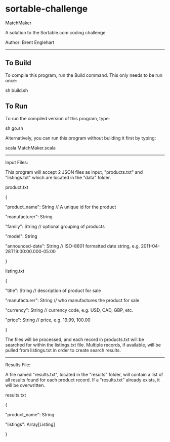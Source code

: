 # sortable-challenge

MatchMaker

A solution to the Sortable.com coding challenge

Author: Brent Englehart

--------
To Build
--------
To compile this program, run the Build command.  This only needs to be run once:

sh build.sh

To Run
------	
To run the compiled version of this program, type:

sh go.sh

Alternatively, you can run this program without building it first by typing:

scala MatchMaker.scala


--------
Input Files:

This program will accept 2 JSON files as input, "products.txt" and "listings.txt" which are located in the "data" folder.  

product.txt

{

"product_name": String // A unique id for the product

"manufacturer": String

"family": String // optional grouping of products

"model": String

"announced-date": String // ISO-8601 formatted date string, e.g. 2011-04-28T19:00:00.000-05:00

}


listing.txt

{

"title": String // description of product for sale

"manufacturer": String // who manufactures the product for sale

"currency": String // currency code, e.g. USD, CAD, GBP, etc.

"price": String // price, e.g. 19.99, 100.00

}

The files will be processed, and each record in products.txt will be searched for within the listings.txt file.  Multiple records, if available, will be pulled from listings.txt in order to create search results.

--------
Results File:

A file named "results.txt", located in the "results" folder, will contain a list of all results found for each product record.  If a "results.txt" already exists, it will be overwritten.

results.txt

{

"product_name": String

"listings": Array[Listing]

}
